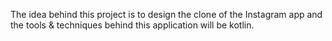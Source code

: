 The idea behind this project is to design the clone of the Instagram app and the tools & techniques behind this application will be kotlin.
